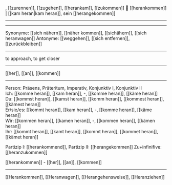, [[zurennen]], [[zugehen]], [[herankam]], [[zukommen]]
🚶 [[herankommen]] | [[kam heran|kam heran]], sein [[herangekommen]]

---

---

Synonyme: [[sich nähern]], [[näher kommen]], [[sichähern]], [[sich heranwagen]]
Antonyme: [[weggehen]], [[sich entfernen]], [[zurückbleiben]]

---

to approach, to get closer

---

[[her]], [[an]], [[kommen]]

---

Person: Präsens, Präteritum, Imperativ, Konjunktiv I, Konjunktiv II  
Ich: [[komme heran]], [[kam heran]], -, [[komme heran]], [[käme heran]]  
Du: [[kommst heran]], [[kamst heran]], [[komm heran]], [[kommest heran]], [[kämest heran]]  
Er/sie/es: [[kommt heran]], [[kam heran]], -, [[komme heran]], [[käme heran]]  
Wir: [[kommen heran]], [[kamen heran]], -, [[kommen heran]], [[kämen heran]]  
Ihr: [[kommt heran]], [[kamt heran]], [[kommt heran]], [[kommet heran]], [[kämet heran]]

Partizip I: [[herankommend]],
Partizip II: [[herangekommen]]
Zu+infinifive: [[heranzukommen]]

[[herankommen]] - [[her]], [[an]], [[kommen]]

---

[[Herankommen]], [[Heranwagen]], [[Herangehensweise]], [[Heranziehen]]
